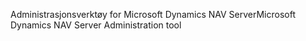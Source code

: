 <span data-ttu-id="57528-101">Administrasjonsverktøy for Microsoft Dynamics NAV Server</span><span class="sxs-lookup"><span data-stu-id="57528-101">Microsoft Dynamics NAV Server Administration tool</span></span>